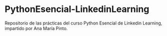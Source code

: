 # PythonEsencial-LinkedinLearning
Repositorio de las prácticas del curso Python Esencial de Linkedin Learning, impartido por Ana María Pinto.
